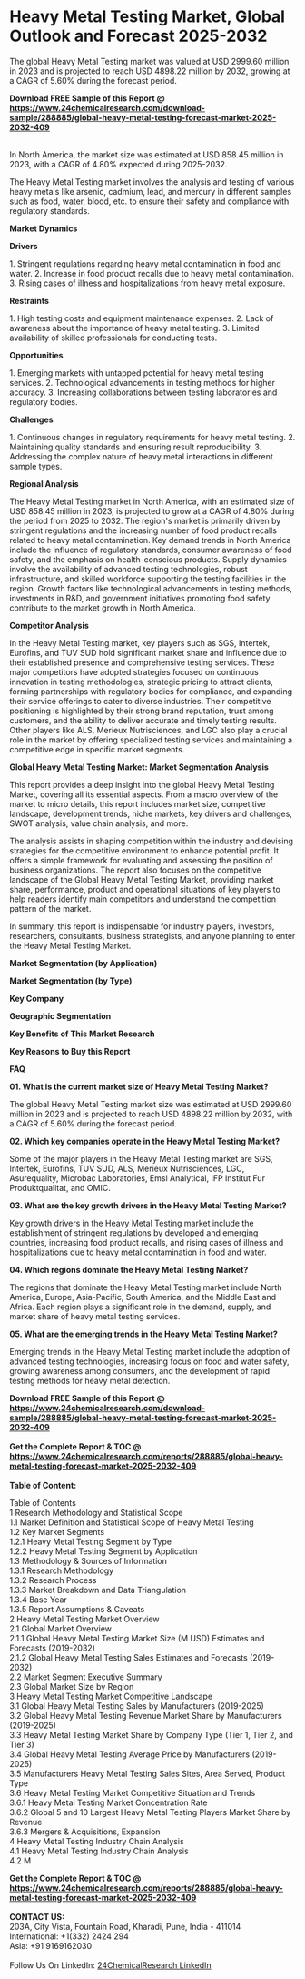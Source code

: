<h1>Heavy Metal Testing Market, Global Outlook and Forecast 2025-2032</h1><p>
</p><p>The global Heavy Metal Testing market was valued at USD 2999.60 million in 2023 and is projected to reach USD 4898.22 million by 2032, growing at a CAGR of 5.60% during the forecast period.</p><p>
</p><div><b>Download FREE Sample of this Report @ 
            <a href="https://www.24chemicalresearch.com/download-sample/288885/global-heavy-metal-testing-forecast-market-2025-2032-409">
            https://www.24chemicalresearch.com/download-sample/288885/global-heavy-metal-testing-forecast-market-2025-2032-409</a></b></div><br><p>In North America, the market size was estimated at USD 858.45 million in 2023, with a CAGR of 4.80% expected during 2025-2032.</p><p>
The Heavy Metal Testing market involves the analysis and testing of various heavy metals like arsenic, cadmium, lead, and mercury in different samples such as food, water, blood, etc. to ensure their safety and compliance with regulatory standards.</p><p>
<strong>Market Dynamics</strong></p><p>
<strong>Drivers</strong></p><p>
</p><p>1. Stringent regulations regarding heavy metal contamination in food and water. 2. Increase in food product recalls due to heavy metal contamination. 3. Rising cases of illness and hospitalizations from heavy metal exposure.</p><p>
<strong>Restraints</strong></p><p>
</p><p>1. High testing costs and equipment maintenance expenses. 2. Lack of awareness about the importance of heavy metal testing. 3. Limited availability of skilled professionals for conducting tests.</p><p>
<strong>Opportunities</strong></p><p>
</p><p>1. Emerging markets with untapped potential for heavy metal testing services. 2. Technological advancements in testing methods for higher accuracy. 3. Increasing collaborations between testing laboratories and regulatory bodies.</p><p>
<strong>Challenges</strong></p><p>
</p><p>1. Continuous changes in regulatory requirements for heavy metal testing. 2. Maintaining quality standards and ensuring result reproducibility. 3. Addressing the complex nature of heavy metal interactions in different sample types.</p><p>
<strong>Regional Analysis</strong></p><p>
</p><p>The Heavy Metal Testing market in North America, with an estimated size of USD 858.45 million in 2023, is projected to grow at a CAGR of 4.80% during the period from 2025 to 2032. The region's market is primarily driven by stringent regulations and the increasing number of food product recalls related to heavy metal contamination. Key demand trends in North America include the influence of regulatory standards, consumer awareness of food safety, and the emphasis on health-conscious products. Supply dynamics involve the availability of advanced testing technologies, robust infrastructure, and skilled workforce supporting the testing facilities in the region. Growth factors like technological advancements in testing methods, investments in R&amp;D, and government initiatives promoting food safety contribute to the market growth in North America.</p><p>
<strong>Competitor Analysis</strong></p><p>
</p><p>In the Heavy Metal Testing market, key players such as SGS, Intertek, Eurofins, and TUV SUD hold significant market share and influence due to their established presence and comprehensive testing services. These major competitors have adopted strategies focused on continuous innovation in testing methodologies, strategic pricing to attract clients, forming partnerships with regulatory bodies for compliance, and expanding their service offerings to cater to diverse industries. Their competitive positioning is highlighted by their strong brand reputation, trust among customers, and the ability to deliver accurate and timely testing results. Other players like ALS, Merieux Nutrisciences, and LGC also play a crucial role in the market by offering specialized testing services and maintaining a competitive edge in specific market segments.</p><p>
<strong>Global Heavy Metal Testing Market: Market Segmentation Analysis</strong></p><p>
</p><p>This report provides a deep insight into the global Heavy Metal Testing Market, covering all its essential aspects. From a macro overview of the market to micro details, this report includes market size, competitive landscape, development trends, niche markets, key drivers and challenges, SWOT analysis, value chain analysis, and more.</p><p>
</p><p>The analysis assists in shaping competition within the industry and devising strategies for the competitive environment to enhance potential profit. It offers a simple framework for evaluating and assessing the position of business organizations. The report also focuses on the competitive landscape of the Global Heavy Metal Testing Market, providing market share, performance, product and operational situations of key players to help readers identify main competitors and understand the competition pattern of the market.</p><p>
</p><p>In summary, this report is indispensable for industry players, investors, researchers, consultants, business strategists, and anyone planning to enter the Heavy Metal Testing Market.</p><p>
<strong>Market Segmentation (by Application)</strong></p><p>
</p><p>
<strong>Market Segmentation (by Type)</strong></p><p>
</p><p>
<strong>Key Company</strong></p><p>
</p><p>
<strong>Geographic Segmentation</strong></p><p>
</p><p>
<strong>Key Benefits of This Market Research</strong></p><p>
</p><p>
<strong>Key Reasons to Buy this Report</strong></p><p>
</p><p>
<strong>FAQ </strong></p><p>
<strong>01. What is the current market size of Heavy Metal Testing Market?</strong></p><p>
</p><p>The global Heavy Metal Testing market size was estimated at USD 2999.60 million in 2023 and is projected to reach USD 4898.22 million by 2032, with a CAGR of 5.60% during the forecast period. </p><p>
<strong>02. Which key companies operate in the Heavy Metal Testing Market?</strong></p><p>
</p><p>Some of the major players in the Heavy Metal Testing market are SGS, Intertek, Eurofins, TUV SUD, ALS, Merieux Nutrisciences, LGC, Asurequality, Microbac Laboratories, Emsl Analytical, IFP Institut Fur Produktqualitat, and OMIC.</p><p>
<strong>03. What are the key growth drivers in the Heavy Metal Testing Market?</strong></p><p>
</p><p>Key growth drivers in the Heavy Metal Testing market include the establishment of stringent regulations by developed and emerging countries, increasing food product recalls, and rising cases of illness and hospitalizations due to heavy metal contamination in food and water.</p><p>
<strong>04. Which regions dominate the Heavy Metal Testing Market?</strong></p><p>
</p><p>The regions that dominate the Heavy Metal Testing market include North America, Europe, Asia-Pacific, South America, and the Middle East and Africa. Each region plays a significant role in the demand, supply, and market share of heavy metal testing services.</p><p>
<strong>05. What are the emerging trends in the Heavy Metal Testing Market?</strong></p><p>
</p><p>Emerging trends in the Heavy Metal Testing market include the adoption of advanced testing technologies, increasing focus on food and water safety, growing awareness among consumers, and the development of rapid testing methods for heavy metal detection.</p><div><b>Download FREE Sample of this Report @ 
            <a href="https://www.24chemicalresearch.com/download-sample/288885/global-heavy-metal-testing-forecast-market-2025-2032-409">
            https://www.24chemicalresearch.com/download-sample/288885/global-heavy-metal-testing-forecast-market-2025-2032-409</a></b></div><br><div><b>Get the Complete Report & TOC @ 
            <a href="https://www.24chemicalresearch.com/reports/288885/global-heavy-metal-testing-forecast-market-2025-2032-409">
            https://www.24chemicalresearch.com/reports/288885/global-heavy-metal-testing-forecast-market-2025-2032-409</a></b></div><br>
            <b>Table of Content:</b><p>Table of Contents<br />
1 Research Methodology and Statistical Scope<br />
1.1 Market Definition and Statistical Scope of Heavy Metal Testing<br />
1.2 Key Market Segments<br />
1.2.1 Heavy Metal Testing Segment by Type<br />
1.2.2 Heavy Metal Testing Segment by Application<br />
1.3 Methodology & Sources of Information<br />
1.3.1 Research Methodology<br />
1.3.2 Research Process<br />
1.3.3 Market Breakdown and Data Triangulation<br />
1.3.4 Base Year<br />
1.3.5 Report Assumptions & Caveats<br />
2 Heavy Metal Testing Market Overview<br />
2.1 Global Market Overview<br />
2.1.1 Global Heavy Metal Testing Market Size (M USD) Estimates and Forecasts (2019-2032)<br />
2.1.2 Global Heavy Metal Testing Sales Estimates and Forecasts (2019-2032)<br />
2.2 Market Segment Executive Summary<br />
2.3 Global Market Size by Region<br />
3 Heavy Metal Testing Market Competitive Landscape<br />
3.1 Global Heavy Metal Testing Sales by Manufacturers (2019-2025)<br />
3.2 Global Heavy Metal Testing Revenue Market Share by Manufacturers (2019-2025)<br />
3.3 Heavy Metal Testing Market Share by Company Type (Tier 1, Tier 2, and Tier 3)<br />
3.4 Global Heavy Metal Testing Average Price by Manufacturers (2019-2025)<br />
3.5 Manufacturers Heavy Metal Testing Sales Sites, Area Served, Product Type<br />
3.6 Heavy Metal Testing Market Competitive Situation and Trends<br />
3.6.1 Heavy Metal Testing Market Concentration Rate<br />
3.6.2 Global 5 and 10 Largest Heavy Metal Testing Players Market Share by Revenue<br />
3.6.3 Mergers & Acquisitions, Expansion<br />
4 Heavy Metal Testing Industry Chain Analysis<br />
4.1 Heavy Metal Testing Industry Chain Analysis<br />
4.2 M</p><div><b>Get the Complete Report & TOC @ 
            <a href="https://www.24chemicalresearch.com/reports/288885/global-heavy-metal-testing-forecast-market-2025-2032-409">
            https://www.24chemicalresearch.com/reports/288885/global-heavy-metal-testing-forecast-market-2025-2032-409</a></b></div><br><b>CONTACT US:</b><br>
            203A, City Vista, Fountain Road, Kharadi, Pune, India - 411014<br>
            International: +1(332) 2424 294<br>
            Asia: +91 9169162030 <br><br>
            Follow Us On LinkedIn: <a href="https://www.linkedin.com/company/24chemicalresearch/">24ChemicalResearch LinkedIn</a>